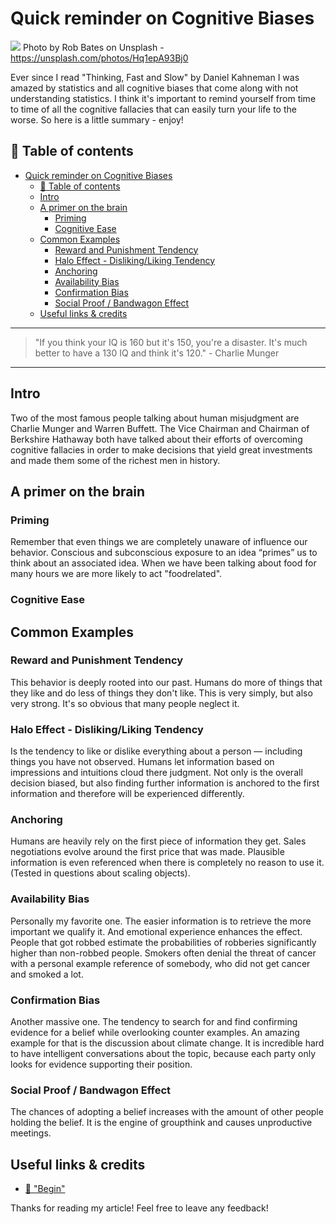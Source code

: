 # Quick reminder on Cognitive Biases

[<img src="https://images.unsplash.com/photo-1500667119810-2c9480a13ae6?w=2550">](
https://unsplash.com/photos/Hq1epA93Bj0)
Photo by Rob Bates on Unsplash - https://unsplash.com/photos/Hq1epA93Bj0

Ever since I read "Thinking, Fast and Slow" by Daniel Kahneman I was amazed by statistics and all cognitive biases that come along with not understanding statistics. I think it's important to remind yourself from time to time of all the cognitive fallacies that can easily turn your life to the worse. So here is a little summary - enjoy!


## 📄 Table of contents

<!-- TOC -->

- [Quick reminder on Cognitive Biases](#quick-reminder-on-cognitive-biases)
  - [📄 Table of contents](#📄-table-of-contents)
  - [Intro](#intro)
  - [A primer on the brain](#a-primer-on-the-brain)
    - [Priming](#priming)
    - [Cognitive Ease](#cognitive-ease)
  - [Common Examples](#common-examples)
    - [Reward and Punishment Tendency](#reward-and-punishment-tendency)
    - [Halo Effect - Disliking/Liking Tendency](#halo-effect---dislikingliking-tendency)
    - [Anchoring](#anchoring)
    - [Availability Bias](#availability-bias)
    - [Confirmation Bias](#confirmation-bias)
    - [Social Proof / Bandwagon Effect](#social-proof--bandwagon-effect)
  - [Useful links & credits](#useful-links--credits)

<!-- /TOC -->


---
>"If you think your IQ is 160 but it's 150, you're a disaster. It's much better to have a 130 IQ and think it's 120." - Charlie Munger
---

## Intro

Two of the most famous people talking about human misjudgment are Charlie Munger and Warren Buffett. The Vice Chairman and Chairman of Berkshire Hathaway both have talked about their efforts of overcoming cognitive fallacies in order to make decisions that yield great investments and made them some of the richest men in history. 

## A primer on the brain

### Priming

Remember that even things we are completely unaware of influence our behavior. Conscious and subconscious exposure to an idea “primes” us
to think about an associated idea. When we have been talking about food for many hours we are more likely to act "foodrelated".

### Cognitive Ease



## Common Examples

### Reward and Punishment Tendency

This behavior is deeply rooted into our past. Humans do more of things that they like and do less of things they don't like. This is very simply, but also very strong. It's so obvious that many people neglect it. 

### Halo Effect - Disliking/Liking Tendency

Is the tendency to like or dislike everything about a person — including things you have not observed. Humans let information based on impressions and intuitions cloud there judgment. Not only is the overall decision biased, but also finding further information is anchored to the first information and therefore will be experienced differently.

### Anchoring 

Humans are heavily rely on the first piece of information they get. Sales negotiations evolve around the first price that was made. 
Plausible information is even referenced when there is completely no reason to use it. (Tested in questions about scaling objects).

### Availability Bias

Personally my favorite one. The easier information is to retrieve the more important we qualify it. And emotional experience enhances the effect. 
People that got robbed estimate the probabilities of robberies significantly higher than non-robbed people. Smokers often denial the threat of cancer with a personal example reference of somebody, who did not get cancer and smoked a lot.

### Confirmation Bias

Another massive one. 
The tendency to search for and find confirming evidence for a belief while overlooking counter examples. 
An amazing example for that is the discussion about climate change. It is incredible hard to have intelligent conversations about the topic, because each party only looks for evidence supporting their position.

### Social Proof / Bandwagon Effect

The chances of adopting a belief increases with the amount of other people holding the belief. It is the engine of groupthink and causes unproductive meetings.













## Useful links & credits
- [📄 "Begin"](afgafgadgads)



Thanks for reading my article! Feel free to leave any feedback! 


<!-- Written by Daniel Deutsch (deudan1010@gmail.com) -->
